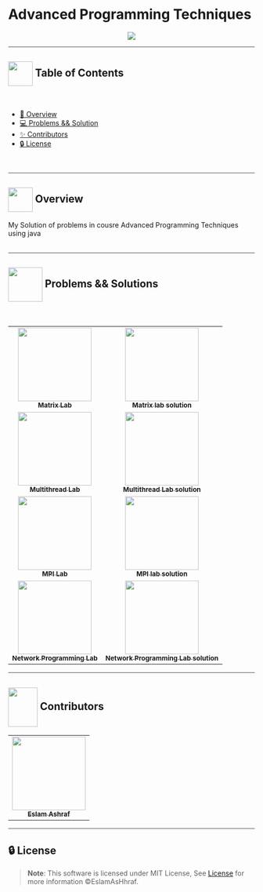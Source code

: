 # Advanced Programming Techniques

<div align="center">

<img src="https://user-images.githubusercontent.com/71986226/154510384-f02decea-a93b-4cb4-9633-a6aa5c87d198.gif">
  
</div>

<hr style="background-color: #4b4c60"></hr>

## <img align= center width=50px height=50px src="https://user-images.githubusercontent.com/71986226/154075883-2a5679d2-b411-448f-b423-9565babf35aa.gif"> Table of Contents

<br>

- <a href ="#about"> 📙 Overview</a>
- <a href ="#problems"> 💻 Problems && Solution</a>
- <a href ="#Contributors"> ✨ Contributors</a>
- <a href ="#License"> 🔒 License</a>
<br>
<hr style="background-color: #4b4c60"></hr>
<a id = "about"></a>

## <img align="center"  height =50px src="https://user-images.githubusercontent.com/71986226/154076110-1233d7a8-92c2-4d79-82c1-30e278aa518a.gif"> Overview

<div> 
My Solution of problems in cousre Advanced Programming Techniques
using java
</div>
<br>
<hr style="background-color: #4b4c60"></hr>
 <a id ="problems"></a>

## <img  align="center" width= 70px height =70px src="https://media4.giphy.com/media/KSqhV4hZgGYfA5nA2N/giphy.gif?cid=790b7611127431182d53e6b7cda389f73e6bb53224059bb4&rid=giphy.gif&ct=s"> Problems && Solutions

<br>

<table>
  <tr>
     <td align="center"><a target="_blank" href="https://github.com/EslamAsHhraf/Advanced-programming-techniques/blob/main/Multithread/Multithread.pdf"><img src="https://gostudyinturkey.com/wp-content/uploads/2018/07/Most-Popular-Questions-to-Study-in-Turkey-1.jpg" width="150px;" alt=""/><br /><sub><b>Matrix Lab</b></sub></a><br /></td>
     <td align="center"><a target="_blank" href="https://github.com/EslamAsHhraf/Advanced-programming-techniques/blob/main/Multithread/src/com/company/Main.java"><img src="https://www.successfactor.co.nz/wp-content/uploads/2020/10/28-October-Solution-Problem.jpg" width="150px;" alt=""/><br /><sub><b>Matrix lab solution</b></sub></a><br /></td>
  </tr>
  <tr>
    <td align="center"><a target="_blank" href="https://github.com/EslamAsHhraf/Advanced-programming-techniques/blob/main/Multithread/Multithread.pdf"><img src="https://gostudyinturkey.com/wp-content/uploads/2018/07/Most-Popular-Questions-to-Study-in-Turkey-1.jpg" width="150px;" alt=""/><br /><sub><b>Multithread Lab</b></sub></a><br /></td>
     <td align="center"><a target="_blank" href="https://github.com/EslamAsHhraf/Advanced-programming-techniques/blob/main/Multithread/src/com/company/Main.java"><img src="https://www.successfactor.co.nz/wp-content/uploads/2020/10/28-October-Solution-Problem.jpg" width="150px;" alt=""/><br /><sub><b>Multithread Lab solution</b></sub></a><br /></td>
  </tr>
     <td align="center"><a target="_blank" href="https://github.com/EslamAsHhraf/Advanced-programming-techniques/blob/main/MPI/MPI.pdf"><img src="https://gostudyinturkey.com/wp-content/uploads/2018/07/Most-Popular-Questions-to-Study-in-Turkey-1.jpg" width="150px;" alt=""/><br /><sub><b>MPI Lab</b></sub></a><br /></td>
     <td align="center"><a target="_blank" href="https://github.com/EslamAsHhraf/Advanced-programming-techniques/blob/main/MPI/src/com/company/matrix.java"><img src="https://www.successfactor.co.nz/wp-content/uploads/2020/10/28-October-Solution-Problem.jpg" width="150px;" alt=""/><br /><sub><b>MPI lab solution</b></sub></a><br /></td>
  </tr>
  <tr>
    <td align="center"><a target="_blank" href="https://github.com/EslamAsHhraf/Advanced-programming-techniques/blob/main/Network%20Programming/Network%20Programming.pdf"><img src="https://gostudyinturkey.com/wp-content/uploads/2018/07/Most-Popular-Questions-to-Study-in-Turkey-1.jpg" width="150px;" alt=""/><br /><sub><b>Network Programming Lab</b></sub></a><br /></td>
     <td align="center"><a target="_blank" href="https://github.com/EslamAsHhraf/Advanced-programming-techniques/tree/main/Network%20Programming/src/com/company"><img src="https://www.successfactor.co.nz/wp-content/uploads/2020/10/28-October-Solution-Problem.jpg" width="150px;" alt=""/><br /><sub><b>Network Programming Lab solution</b></sub></a><br /></td>
  </tr>
</table>

<hr style="background-color: #4b4c60"></hr>
<a id ="Contributors"></a>

## <img  align="center" width= 60px height =80px src="https://media0.giphy.com/media/CVEdUPIx1S1B8W6ECq/giphy.gif?cid=ecf05e4765gix5pzgtnntu6v6070dr0mcyyiyo6x3ps79ep9&rid=giphy.gif&ct=s"> Contributors

<table >
  <tr>
     <td align="center"><a href="https://github.com/EslamAsHhraf"><img src="https://avatars.githubusercontent.com/u/71986226?v=4" width="150px;" alt=""/><br /><sub><b>Eslam Ashraf</b></sub></a><br /></td>
  </tr>
</table>

<hr style="background-color: #4b4c60"></hr>

<a id ="License"></a>

## 🔒 License

> **Note**: This software is licensed under MIT License, See [License](https://github.com/EslamAsHhraf/Captain-Hook/blob/main/LICENSE) for more information ©EslamAsHhraf.
